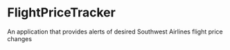 # FlightPriceTracker
An application that provides alerts of desired Southwest Airlines flight price changes
